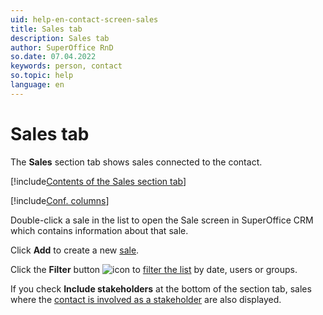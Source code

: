 ```yaml
---
uid: help-en-contact-screen-sales
title: Sales tab
description: Sales tab
author: SuperOffice RnD
so.date: 07.04.2022
keywords: person, contact
so.topic: help
language: en
---
```


# Sales tab

The **Sales** section tab shows sales connected to the contact.

[!include[Contents of the Sales section tab](../../../learn/includes/sales-tab.md)]

[!include[Conf. columns](../../../learn/includes/tip-configure-columns.md)]

Double-click a sale in the list to open the Sale screen in SuperOffice CRM which contains information about that sale.

Click **Add** to create a new [sale][1].

Click the **Filter** button ![icon][img1] to [filter the list][3] by date, users or groups.

If you check **Include stakeholders** at the bottom of the section tab, sales where the [contact is involved as a stakeholder][2] are also displayed.

<!-- Referenced links -->
[1]: ../../../sale/learn/index.md
[2]: ../../../sale/learn/stakeholders/index.md
[3]: ../../../learn/getting-started/using-filter-function-contact.md

<!-- Referenced images -->
[img1]: ../../../../../common/icons/filter-icon.png
